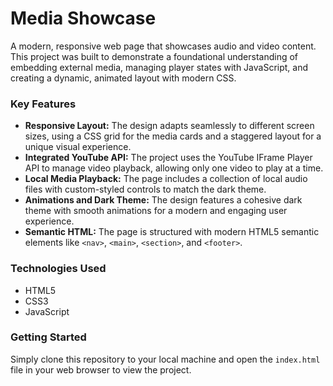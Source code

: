 # Media Showcase

A modern, responsive web page that showcases audio and video content. This project was built to demonstrate a foundational understanding of embedding external media, managing player states with JavaScript, and creating a dynamic, animated layout with modern CSS.

### Key Features

* **Responsive Layout:** The design adapts seamlessly to different screen sizes, using a CSS grid for the media cards and a staggered layout for a unique visual experience.
* **Integrated YouTube API:** The project uses the YouTube IFrame Player API to manage video playback, allowing only one video to play at a time.
* **Local Media Playback:** The page includes a collection of local audio files with custom-styled controls to match the dark theme.
* **Animations and Dark Theme:** The design features a cohesive dark theme with smooth animations for a modern and engaging user experience.
* **Semantic HTML:** The page is structured with modern HTML5 semantic elements like `<nav>`, `<main>`, `<section>`, and `<footer>`.

### Technologies Used

* HTML5
* CSS3
* JavaScript

### Getting Started

Simply clone this repository to your local machine and open the `index.html` file in your web browser to view the project.
